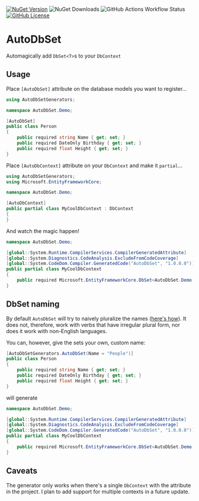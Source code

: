 [![NuGet Version](https://img.shields.io/nuget/v/Atulin.AutoDbSet?style=for-the-badge)](https://www.nuget.org/packages/Atulin.AutoDbSet/)
![NuGet Downloads](https://img.shields.io/nuget/dt/Atulin.AutoDbSet?style=for-the-badge)
![GitHub Actions Workflow Status](https://img.shields.io/github/actions/workflow/status/Atulin/AutoDbSet/nuget.yml?style=for-the-badge)
[![GitHub License](https://img.shields.io/github/license/Atulin/AutoDbSet?style=for-the-badge)](./LICENSE)

# AutoDbSet

Automagically add `DbSet<T>`s to your `DbContext`

## Usage

Place `[AutoDbSet]` attribute on the database models you want to register...

```cs
using AutoDbSetGenerators;

namespace AutoDbSet.Demo;

[AutoDbSet]
public class Person
{
    public required string Name { get; set; }
    public required DateOnly Birthday { get; set; }
    public required float Height { get; set; }
}
```

Place `[AutoDbContext]` attribute on your `DbContext` and make it `partial`...

```cs
using AutoDbSetGenerators;
using Microsoft.EntityFrameworkCore;

namespace AutoDbSet.Demo;

[AutoDbContext]
public partial class MyCoolDbContext : DbContext
{
}
```

And watch the magic happen!

```cs
namespace AutoDbSet.Demo;

[global::System.Runtime.CompilerServices.CompilerGeneratedAttribute]
[global::System.Diagnostics.CodeAnalysis.ExcludeFromCodeCoverage]
[global::System.CodeDom.Compiler.GeneratedCode("AutoDbSet", "1.0.0.0")]
public partial class MyCoolDbContext
{
    public required Microsoft.EntityFrameworkCore.DbSet<AutoDbSet.Demo.Person> Persons { get; init; }
}
```

## DbSet naming

By default `AutoDbSet` will try to naively pluralize the names ([here's how](./AutoDbSet/NameHelpers.cs)). It does not,
therefore, work with verbs that have irregular plural form, nor does it work with non-English languages.

You can, however, give the sets your own, custom name:

```cs
[AutoDbSetGenerators.AutoDbSet(Name = "People")]
public class Person
{
    public required string Name { get; set; }
    public required DateOnly Birthday { get; set; }
    public required float Height { get; set; }
}
```

will generate

```cs
namespace AutoDbSet.Demo;

[global::System.Runtime.CompilerServices.CompilerGeneratedAttribute]
[global::System.Diagnostics.CodeAnalysis.ExcludeFromCodeCoverage]
[global::System.CodeDom.Compiler.GeneratedCode("AutoDbSet", "1.0.0.0")]
public partial class MyCoolDbContext
{
    public required Microsoft.EntityFrameworkCore.DbSet<AutoDbSet.Demo.Person> People { get; init; }
}
```

## Caveats

The generator only works when there's a single `DbContext` with the attribute in the project.
I plan to add support for multiple contexts in a future update.